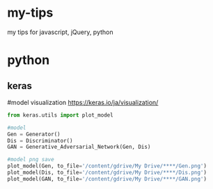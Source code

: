 # my-tips
my tips for javascript, jQuery, python


# python 
## keras

#model visualization
https://keras.io/ja/visualization/

``` python
from keras.utils import plot_model

#model
Gen = Generator()
Dis = Discriminator()
GAN = Generative_Adversarial_Network(Gen, Dis)

#model png save
plot_model(Gen, to_file='/content/gdrive/My Drive/****/Gen.png')
plot_model(Dis, to_file='/content/gdrive/My Drive/****/Dis.png')
plot_model(GAN, to_file='/content/gdrive/My Drive/****/GAN.png')

```
